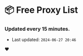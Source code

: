 # :package: Free Proxy List
### Updated every 15 minutes.

- Last updated: `2024-06-27 20:46`

:heart:
